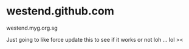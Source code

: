 westend.github.com
==================

westend.myg.org.sg

Just going to like force update this to see if it works or not loh ... lol >< 
